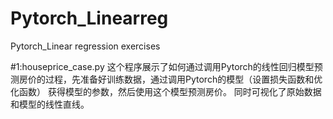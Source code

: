 # Pytorch_Linearreg
Pytorch_Linear regression exercises


#1:houseprice_case.py
这个程序展示了如何通过调用Pytorch的线性回归模型预测房价的过程，先准备好训练数据，通过调用Pytorch的模型（设置损失函数和优化函数）
获得模型的参数，然后使用这个模型预测房价。
同时可视化了原始数据和模型的线性直线。
